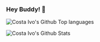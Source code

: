 ### Hey  Buddy! 👋

![Costa Ivo's Github Top languages](https://github-readme-stats.vercel.app/api/top-langs/?username=costaivo&layout=compact&theme=radical)

![Costa Ivo's Github Stats](https://github-readme-stats.vercel.app/api?username=costaivo&show_icons=true&theme=radical)

<!--
[![Costa Ivo's wakatime stats](https://github-readme-stats.vercel.app/api/wakatime?username=costaivo&theme=radical)](https://github.com/costaivo/github-readme-stats)
-->




